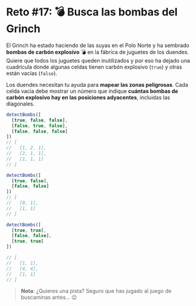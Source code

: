 # Reto #17: 💣 Busca las bombas del Grinch

El Grinch ha estado haciendo de las suyas en el Polo Norte y ha sembrado **bombas de carbón explosivo** 💣 en la fábrica de juguetes de los duendes. Quiere que todos los juguetes queden inutilizados y por eso ha dejado una cuadrícula donde algunas celdas tienen carbón explosivo (`true`) y otras están vacías (`false`).

Los duendes necesitan tu ayuda para **mapear las zonas peligrosas**. Cada celda vacía debe mostrar un número que indique **cuántas bombas de carbón explosivo hay en las posiciones adyacentes**, incluidas las diagonales.

```ts
detectBombs([
  [true, false, false],
  [false, true, false],
  [false, false, false]
])
// [
//   [1, 2, 1],
//   [2, 1, 1],
//   [1, 1, 1]
// ]

detectBombs([
  [true, false],
  [false, false]
])
// [
//   [0, 1],
//   [1, 1]
// ]

detectBombs([
  [true, true],
  [false, false],
  [true, true]
])

// [
//   [1, 1],
//   [4, 4],
//   [1, 1]
// ]
```
> **Nota**: ¿Quieres una pista? Seguro que has jugado al juego de buscaminas antes… 😉